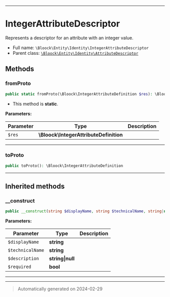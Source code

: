 ***

# IntegerAttributeDescriptor

Represents a descriptor for an attribute with an integer value.



* Full name: `\Bloock\Entity\Identity\IntegerAttributeDescriptor`
* Parent class: [`\Bloock\Entity\Identity\AttributeDescriptor`](./AttributeDescriptor.md)




## Methods


### fromProto



```php
public static fromProto(\Bloock\IntegerAttributeDefinition $res): \Bloock\Entity\Identity\IntegerAttributeDescriptor
```



* This method is **static**.




**Parameters:**

| Parameter | Type | Description |
|-----------|------|-------------|
| `$res` | **\Bloock\IntegerAttributeDefinition** |  |





***

### toProto



```php
public toProto(): \Bloock\IntegerAttributeDefinition
```












***


## Inherited methods


### __construct



```php
public __construct(string $displayName, string $technicalName, string|null $description, bool $required): mixed
```








**Parameters:**

| Parameter | Type | Description |
|-----------|------|-------------|
| `$displayName` | **string** |  |
| `$technicalName` | **string** |  |
| `$description` | **string&#124;null** |  |
| `$required` | **bool** |  |





***


***
> Automatically generated on 2024-02-29
